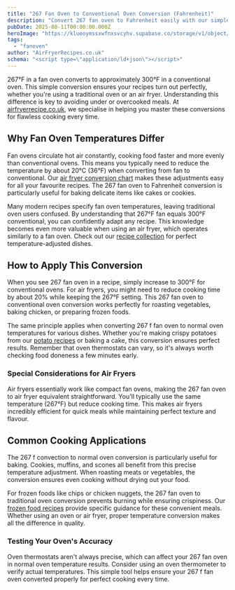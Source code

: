 ```yaml
---
title: "267 Fan Oven to Conventional Oven Conversion (Fahrenheit)"
description: "Convert 267 fan oven to Fahrenheit easily with our simple guide. Get perfect baking results in conventional ovens or air fryers every time."
pubDate: 2025-08-11T00:00:00.000Z
heroImage: "https://klueoymssxwfnxsvcyhv.supabase.co/storage/v1/object/public/md/267-fan-oven-to-conventional-oven-conversion-fahrenheit-9f35efc4.png"
tags:
  - "fanoven"
author: "AirFryerRecipes.co.uk"
schema: "<script type=\"application/ld+json\"></script>"
---
```


<p>267°F in a fan oven converts to approximately 300°F in a conventional oven. This simple conversion ensures your recipes turn out perfectly, whether you're using a traditional oven or an air fryer. Understanding this difference is key to avoiding under or overcooked meals. At <a href=https://www.airfryerrecipe.co.uk>airfryerrecipe.co.uk</a>, we specialise in helping you master these conversions for flawless cooking every time.</p>

<h2>Why Fan Oven Temperatures Differ</h2>
<p>Fan ovens circulate hot air constantly, cooking food faster and more evenly than conventional ovens. This means you typically need to reduce the temperature by about 20°C (36°F) when converting from fan to conventional. Our <a href=https://www.airfryerrecipe.co.uk/air-fryer-conversion-chart>air fryer conversion chart</a> makes these adjustments easy for all your favourite recipes. The 267 fan oven to Fahrenheit conversion is particularly useful for baking delicate items like cakes or cookies.</p>
<p>Many modern recipes specify fan oven temperatures, leaving traditional oven users confused. By understanding that 267°F fan equals 300°F conventional, you can confidently adapt any recipe. This knowledge becomes even more valuable when using an air fryer, which operates similarly to a fan oven. Check out our <a href=https://www.airfryerrecipe.co.uk/recipes>recipe collection</a> for perfect temperature-adjusted dishes.</p>

<h2>How to Apply This Conversion</h2>
<p>When you see 267 fan oven in a recipe, simply increase to 300°F for conventional ovens. For air fryers, you might need to reduce cooking time by about 20% while keeping the 267°F setting. This 267 fan oven to conventional oven conversion works perfectly for roasting vegetables, baking chicken, or preparing frozen foods.</p>
<p>The same principle applies when converting 267 f fan oven to normal oven temperatures for various dishes. Whether you're making crispy potatoes from our <a href=https://www.airfryerrecipe.co.uk/recipe-category/potatoes>potato recipes</a> or baking a cake, this conversion ensures perfect results. Remember that oven thermostats can vary, so it's always worth checking food doneness a few minutes early.</p>

<h3>Special Considerations for Air Fryers</h3>
<p>Air fryers essentially work like compact fan ovens, making the 267 fan oven to air fryer equivalent straightforward. You'll typically use the same temperature (267°F) but reduce cooking time. This makes air fryers incredibly efficient for quick meals while maintaining perfect texture and flavour.</p>

<h2>Common Cooking Applications</h2>
<p>The 267 f convection to normal oven conversion is particularly useful for baking. Cookies, muffins, and scones all benefit from this precise temperature adjustment. When roasting meats or vegetables, the conversion ensures even cooking without drying out your food.</p>
<p>For frozen foods like chips or chicken nuggets, the 267 fan oven to traditional oven conversion prevents burning while ensuring crispiness. Our <a href=https://www.airfryerrecipe.co.uk/recipe-category/frozen-foods>frozen food recipes</a> provide specific guidance for these convenient meals. Whether using an oven or air fryer, proper temperature conversion makes all the difference in quality.</p>

<h3>Testing Your Oven's Accuracy</h3>
<p>Oven thermostats aren't always precise, which can affect your 267 fan oven in normal oven temperature results. Consider using an oven thermometer to verify actual temperatures. This simple tool helps ensure your 267 f fan oven converted properly for perfect cooking every time.</p>
